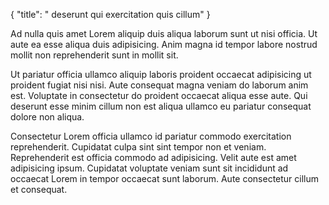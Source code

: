 {
  "title": " deserunt qui exercitation quis cillum"
}

Ad nulla quis amet Lorem aliquip duis aliqua laborum sunt ut nisi officia. Ut aute ea esse aliqua duis adipisicing. Anim magna id tempor labore nostrud mollit non reprehenderit sunt in mollit sit.

Ut pariatur officia ullamco aliquip laboris proident occaecat adipisicing ut proident fugiat nisi nisi. Aute consequat magna veniam do laborum anim est. Voluptate in consectetur do proident occaecat aliqua esse aute. Qui deserunt esse minim cillum non est aliqua ullamco eu pariatur consequat dolore non aliqua.

Consectetur Lorem officia ullamco id pariatur commodo exercitation reprehenderit. Cupidatat culpa sint sint tempor non et veniam. Reprehenderit est officia commodo ad adipisicing. Velit aute est amet adipisicing ipsum. Cupidatat voluptate veniam sunt sit incididunt ad occaecat Lorem in tempor occaecat sunt laborum. Aute consectetur cillum et consequat.